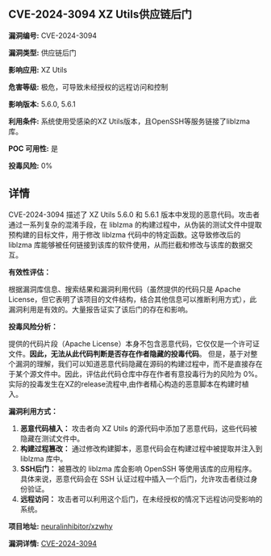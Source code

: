 ## CVE-2024-3094 XZ Utils供应链后门

**漏洞编号:** CVE-2024-3094

**漏洞类型:** 供应链后门

**影响应用:** XZ Utils

**危害等级:** 极危，可导致未经授权的远程访问和控制

**影响版本:** 5.6.0, 5.6.1

**利用条件:** 系统使用受感染的XZ Utils版本，且OpenSSH等服务链接了liblzma库。

**POC 可用性:** 是

**投毒风险:** 0%

## 详情

CVE-2024-3094 描述了 XZ Utils 5.6.0 和 5.6.1 版本中发现的恶意代码。攻击者通过一系列复杂的混淆手段，在 liblzma 的构建过程中，从伪装的测试文件中提取预构建的目标文件，用于修改 liblzma 代码中的特定函数。这导致修改后的 liblzma 库能够被任何链接到该库的软件使用，从而拦截和修改与该库的数据交互。

**有效性评估：**

根据漏洞库信息、搜索结果和漏洞利用代码（虽然提供的代码只是 Apache License，但它表明了该项目的文件结构，结合其他信息可以推断利用方式），此漏洞利用是有效的。大量报告证实了该后门的存在和影响。

**投毒风险分析：**

提供的代码片段（Apache License）本身不包含恶意代码，它仅仅是一个许可证文件。**因此，无法从此代码判断是否存在作者隐藏的投毒代码**。 但是，基于对整个漏洞的理解，我们可以知道恶意代码隐藏在源码的构建过程中，而不是直接存在于某个源文件中。因此，评估此代码仓库中存在作者有意投毒行为的风险为 0%。实际的投毒发生在XZ的release流程中,由作者精心构造的恶意脚本在构建时植入。

**漏洞利用方式：**

1.  **恶意代码植入：** 攻击者向 XZ Utils 的源代码中添加了恶意代码，这些代码被隐藏在测试文件中。
2.  **构建过程篡改：** 通过修改构建脚本，恶意代码会在构建过程中被提取并注入到 liblzma 库中。
3.  **SSH后门：** 被篡改的 liblzma 库会影响 OpenSSH 等使用该库的应用程序。具体来说，恶意代码会在 SSH 认证过程中插入一个后门，允许攻击者绕过身份验证。
4.  **远程访问：** 攻击者可以利用这个后门，在未经授权的情况下远程访问受影响的系统。

**项目地址:** [neuralinhibitor/xzwhy](https://github.com/neuralinhibitor/xzwhy)

**漏洞详情:** [CVE-2024-3094](https://nvd.nist.gov/vuln/detail/CVE-2024-3094)